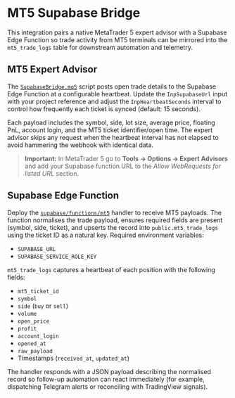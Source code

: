 # MT5 Supabase Bridge

This integration pairs a native MetaTrader 5 expert advisor with a Supabase Edge
Function so trade activity from MT5 terminals can be mirrored into the
`mt5_trade_logs` table for downstream automation and telemetry.

## MT5 Expert Advisor

The [`SupabaseBridge.mq5`](../integrations/mt5/SupabaseBridge.mq5) script posts
open trade details to the Supabase Edge Function at a configurable heartbeat.
Update the `InpSupabaseUrl` input with your project reference and adjust the
`InpHeartbeatSeconds` interval to control how frequently each ticket is synced
(default: 15 seconds).

Each payload includes the symbol, side, lot size, average price, floating PnL,
account login, and the MT5 ticket identifier/open time. The expert advisor skips
any request when the heartbeat interval has not elapsed to avoid hammering the
webhook with identical data.

> **Important:** In MetaTrader 5 go to **Tools → Options → Expert Advisors** and
> add your Supabase function URL to the _Allow WebRequests for listed URL_
> section.

## Supabase Edge Function

Deploy the [`supabase/functions/mt5`](../supabase/functions/mt5/index.ts)
handler to receive MT5 payloads. The function normalises the trade payload,
ensures required fields are present (symbol, side, ticket), and upserts the
record into `public.mt5_trade_logs` using the ticket ID as a natural key.
Required environment variables:

- `SUPABASE_URL`
- `SUPABASE_SERVICE_ROLE_KEY`

`mt5_trade_logs` captures a heartbeat of each position with the following
fields:

- `mt5_ticket_id`
- `symbol`
- `side` (`buy` or `sell`)
- `volume`
- `open_price`
- `profit`
- `account_login`
- `opened_at`
- `raw_payload`
- Timestamps (`received_at`, `updated_at`)

The handler responds with a JSON payload describing the normalised record so
follow-up automation can react immediately (for example, dispatching Telegram
alerts or reconciling with TradingView signals).
